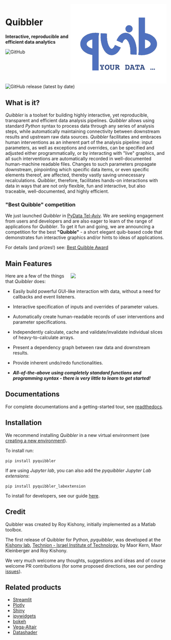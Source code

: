 <img src="https://github.com/Technion-Kishony-lab/quibbler/blob/master/pyquibbler-documentations/docs/images/quibicon.gif?raw=true" width=300 align='right'>

# Quibbler
**Interactive, reproducible and efficient data analytics**

![GitHub](https://img.shields.io/github/license/Technion-Kishony-lab/quibbler)
![GitHub release (latest by date)](https://img.shields.io/github/v/release/Technion-Kishony-lab/quibbler)


## What is it?
*Quibbler* is a toolset for building highly interactive, yet reproducible, 
transparent and efficient data analysis pipelines. *Quibbler* allows using standard 
*Python* syntax to process data through any series of analysis steps, while 
automatically maintaining connectivity between downstream results and upstream raw data 
sources. *Quibbler* facilitates and embraces human interventions as an inherent part 
of the analysis pipeline: input parameters, as well as exceptions and overrides, 
can be specified and adjusted either programmatically, or by 
interacting with "live" graphics, and all such interventions are automatically 
recorded in well-documented human-machine readable files. Changes to such parameters 
propagate downstream, pinpointing which specific data items, or
even specific elements thereof, are affected, thereby vastly saving unnecessary 
recalculations. *Quibbler*, therefore, facilitates hands-on interactions with data 
in ways that are not only flexible, fun and interactive, but also traceable, 
well-documented, and highly efficient.


### "Best Quibble" competition
We just launched *Quibbler* in [PyData Tel-Aviv](https://pydata.org/telaviv2022/).
We are seeking engagement from users and developers and are also eager to learn of 
the range of applications for *Quibbler*. 
To get it fun and going, we are announcing a competition for the best **"Quibble"** - 
a short elegant quib-based code that demonstrates fun interactive graphics and/or hints 
to ideas of applications. 

For details (and prizes!) see: [Best Quibble Award](https://kishony.technion.ac.il/best-quibble-award/)   


## Main Features
<img src="https://github.com/Technion-Kishony-lab/quibbler/blob/master/pyquibbler-documentations/docs/images/quibbler_promo.gif?raw=true" width=300 align='right'>

Here are a few of the things that *Quibbler* does:

* Easily build powerful GUI-like interaction with data, without a need for callbacks 
and event listeners. 

* Interactive specification of inputs and overrides of parameter values.

* Automatically create human-readable records of user interventions and parameter specifications.

* Independently calculate, cache and validate/invalidate individual slices of heavy-to-calculate arrays. 

* Present a dependency graph between raw data and downstream results.  

* Provide inherent undo/redo functionalities.

* **_All-of-the-above using completely standard functions and programming syntax - 
there is very little to learn to get started!_** 


## Documentations
For complete documentations and a getting-started tour, see [readthedocs](https://quibbler.readthedocs.io/en/latest/).


## Installation 

We recommend installing *Quibbler* in a new virtual environment 
(see [creating a new environment](https://github.com/Technion-Kishony-lab/quibbler/blob/master/INSTALL.md)). 

To install run:

`pip install pyquibbler`

If are using *Jupyter lab*, you can also add the *pyquibbler Jupyter Lab extensions*:

`pip install pyquibbler_labextension`

To install for developers, 
see our guide [here](https://github.com/Technion-Kishony-lab/quibbler/blob/master/INSTALL.md).

## Credit

Quibbler was created by Roy Kishony, initially implemented as a Matlab toolbox. 

The first release of Quibbler for Python, *pyquibbler*, was developed at the 
[Kishony lab](https://kishony.technion.ac.il/quibbler/), 
[Technion - Israel Institute of Technology](https://www.technion.ac.il/), 
by Maor Kern, Maor Kleinberger and Roy Kishony.

We very much welcome any thoughts, suggestions and ideas and of course welcome PR contributions 
(for some proposed directions, see our pending [issues](https://github.com/Technion-Kishony-lab/quibbler/issues)). 

## Related products

* [Streamlit](https://streamlit.io/)
* [Plotly](https://plotly.com/)
* [Shiny](https://shiny.rstudio.com/)
* [ipywidgets](https://github.com/jupyter-widgets/ipywidgets)
* [bokeh](http://bokeh.org)
* [Vega-Altair](https://altair-viz.github.io/)
* [Datashader](https://datashader.org/)
